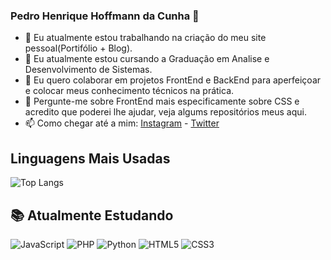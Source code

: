 ### Pedro Henrique Hoffmann da Cunha 👋

- 🔭 Eu atualmente estou trabalhando na criação do meu site pessoal(Portifólio + Blog).
- 🌱 Eu atualmente estou cursando a Graduação em Analise e Desenvolvimento de Sistemas.
- 👯 Eu quero colaborar em projetos FrontEnd e BackEnd para aperfeiçoar e colocar meus conhecimento técnicos na prática.
- 💬 Pergunte-me sobre FrontEnd mais especificamente sobre CSS e acredito que poderei lhe ajudar, veja algums repositórios meus aqui.
- 📫 Como chegar até a mim: [Instagram](https://www.instagram.com/pedrohhcunha/) - [Twitter](https://twitter.com/Pedroh_hcunha)

## Linguagens Mais Usadas
<p align="center">
  
  ![Top Langs](https://github-readme-stats.vercel.app/api/top-langs/?username=pedrohhcunha&layout=compact&theme=tokyonight)
</p>

## 📚 Atualmente Estudando 
![JavaScript](https://img.shields.io/badge/-JavaScript-F7B93E?style=flat-square&logo=javascript&logoColor=fff)
![PHP](https://img.shields.io/badge/-PHP-232531?style=flat-square&logo=php&logoColor=#fff)
![Python](https://img.shields.io/badge/-Python-blue?style=flat-square&logo=python&logoColor=F7B93E)
![HTML5](https://img.shields.io/badge/-HTML5-E34F26?style=flat-square&logo=html5&logoColor=white)
![CSS3](https://img.shields.io/badge/-CSS3-549FDE?style=flat-square&logo=css3&logoColor=white)

